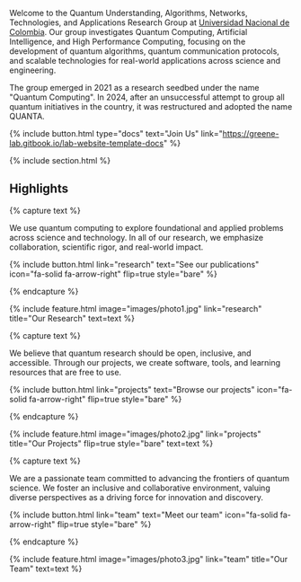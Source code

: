 ---
---


Welcome to the Quantum Understanding, Algorithms, Networks, Technologies, and Applications Research Group at [Universidad Nacional de Colombia](https://unal.edu.co). Our group investigates Quantum Computing, Artificial Intelligence, and High Performance Computing, focusing on the development of quantum algorithms, quantum communication protocols, and scalable technologies for real-world applications across science and engineering.

​The group emerged in 2021 as a research seedbed under the name "Quantum Computing". In 2024, after an unsuccessful attempt to group all quantum initiatives in the country, it was restructured and adopted the name QUANTA.

{%
  include button.html
  type="docs"
  text="Join Us"
  link="https://greene-lab.gitbook.io/lab-website-template-docs"
%}

{% include section.html %}

## Highlights

{% capture text %}

We use quantum computing to explore foundational and applied problems across science and technology. In all of our research, we emphasize collaboration, scientific rigor, and real-world impact.

{%
  include button.html
  link="research"
  text="See our publications"
  icon="fa-solid fa-arrow-right"
  flip=true
  style="bare"
%}

{% endcapture %}

{%
  include feature.html
  image="images/photo1.jpg"
  link="research"
  title="Our Research"
  text=text
%}

{% capture text %}

We believe that quantum research should be open, inclusive, and accessible. Through our projects, we create software, tools, and learning resources that are free to use.

{%
  include button.html
  link="projects"
  text="Browse our projects"
  icon="fa-solid fa-arrow-right"
  flip=true
  style="bare"
%}

{% endcapture %}

{%
  include feature.html
  image="images/photo2.jpg"
  link="projects"
  title="Our Projects"
  flip=true
  style="bare"
  text=text
%}

{% capture text %}

We are a passionate team committed to advancing the frontiers of quantum science. We foster an inclusive and collaborative environment, valuing diverse perspectives as a driving force for innovation and discovery.

{%
  include button.html
  link="team"
  text="Meet our team"
  icon="fa-solid fa-arrow-right"
  flip=true
  style="bare"
%}

{% endcapture %}

{%
  include feature.html
  image="images/photo3.jpg"
  link="team"
  title="Our Team"
  text=text
%}
